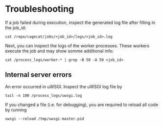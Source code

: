# Troubleshooting

If a job failed during execution, inspect the generated log file after filling in the job_id:
```
cat /repo/cagecat/jobs/<job_id>/logs/<job_id>.log
```
Next, you can inspect the logs of the worker processes. These workers execute the job and may show somme additional info:
```
cat /process_logs/worker-* | grep -B 50 -A 50 <job_id>
```

## Internal server errors

An error occurred in uWSGI. Inspect the uWSGI log file by
```
tail -n 100 /process_logs/uwsgi.log
```

If you changed a file (i.e. for debugging), you are required to reload all code by running
```
uwsgi --reload /tmp/uwsgi-master.pid
```

